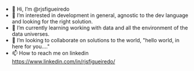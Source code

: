 - 👋 Hi, I’m @rjsfigueiredo
- 👀 I’m interested in development in general, agnostic to the dev language and looking for the right solution.
- 🌱 I’m currently learning working with data and all the environment of the data universes.
- 💞️ I’m looking to collaborate on solutions to the world, "hello world, in here for you...."
- 📫 How to reach me on linkedin https://www.linkedin.com/in/rjsfigueiredo/

<!---
rjsfigueiredo/rjsfigueiredo is a ✨ special ✨ repository because its `README.md` (this file) appears on your GitHub profile.
You can click the Preview link to take a look at your changes.
--->
